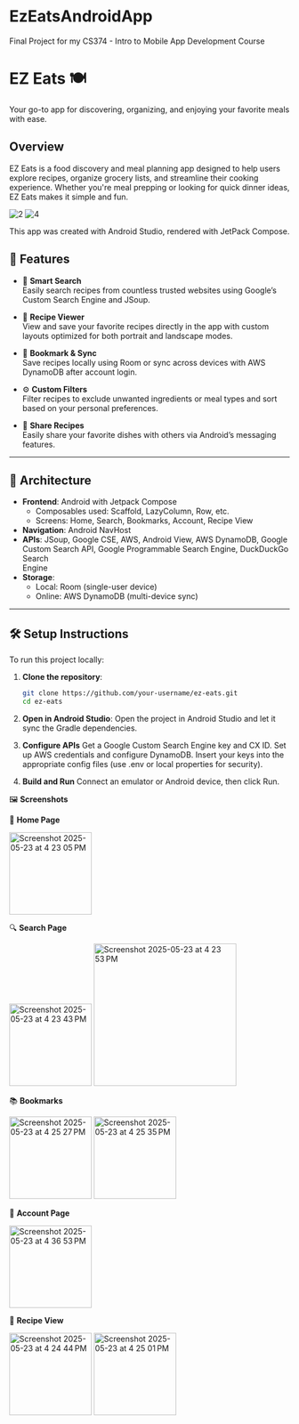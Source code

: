 # EzEatsAndroidApp
Final Project for my CS374 - Intro to Mobile App Development Course

<h1> EZ Eats 🍽️ </h1>

Your go-to app for discovering, organizing, and enjoying your favorite meals with ease.

<h2>Overview </h2>
EZ Eats is a food discovery and meal planning app designed to help users explore recipes, organize grocery lists, and streamline their cooking experience. Whether you're meal prepping or looking for quick dinner ideas, EZ Eats makes it simple and fun.

![2](https://github.com/user-attachments/assets/626f22b0-8d6f-4ec8-bb39-0ae0b5893654)
![4](https://github.com/user-attachments/assets/b615cf6a-a810-4f43-9ea4-e8fa98c92b2c)

This app was created with Android Studio, rendered with JetPack Compose.

## 📲 Features

- 🔎 **Smart Search**  
  Easily search recipes from countless trusted websites using Google’s Custom Search Engine and JSoup.

- 🧾 **Recipe Viewer**  
  View and save your favorite recipes directly in the app with custom layouts optimized for both portrait and landscape modes.

- 📁 **Bookmark & Sync**  
  Save recipes locally using Room or sync across devices with AWS DynamoDB after account login.

- ⚙️ **Custom Filters**  
  Filter recipes to exclude unwanted ingredients or meal types and sort based on your personal preferences.

- 💬 **Share Recipes**  
  Easily share your favorite dishes with others via Android’s messaging features.

---

## 🧱 Architecture

- **Frontend**: Android with Jetpack Compose  
  - Composables used: Scaffold, LazyColumn, Row, etc.  
  - Screens: Home, Search, Bookmarks, Account, Recipe View  
- **Navigation**: Android NavHost  
- **APIs**: JSoup, Google CSE, AWS, Android View, AWS DynamoDB, Google Custom Search API, Google Programmable Search Engine, DuckDuckGo Search     
            Engine
- **Storage**:
  - Local: Room (single-user device)
  - Online: AWS DynamoDB (multi-device sync)

---

## 🛠️ Setup Instructions

To run this project locally:

1. **Clone the repository**:
   ```bash
   git clone https://github.com/your-username/ez-eats.git
   cd ez-eats

2. **Open in Android Studio**:
Open the project in Android Studio and let it sync the Gradle dependencies.

3. **Configure APIs**
Get a Google Custom Search Engine key and CX ID.
Set up AWS credentials and configure DynamoDB.
Insert your keys into the appropriate config files (use .env or local properties for security).

4. **Build and Run**
Connect an emulator or Android device, then click Run.

🖼️ **Screenshots**

📍 **Home Page**

<img width="148" alt="Screenshot 2025-05-23 at 4 23 05 PM" src="https://github.com/user-attachments/assets/1f8d2aae-e96d-4cb4-aec3-f23d3133cbaa" />

🔍 **Search Page**

<img width="148" alt="Screenshot 2025-05-23 at 4 23 43 PM" src="https://github.com/user-attachments/assets/23c0a091-3d4e-4e4b-80ef-f77bd7c18563" />

<img width="256" alt="Screenshot 2025-05-23 at 4 23 53 PM" src="https://github.com/user-attachments/assets/5bff728f-c955-417f-bed1-c446d7f51334" />

📚 **Bookmarks**

<img width="148" alt="Screenshot 2025-05-23 at 4 25 27 PM" src="https://github.com/user-attachments/assets/0d061673-48e6-45a8-a8eb-e42817d8d4fe" />

<img width="148" alt="Screenshot 2025-05-23 at 4 25 35 PM" src="https://github.com/user-attachments/assets/fe43b5a9-4f11-4ceb-8836-36518c386b05" />

👤 **Account Page**

<img width="148" alt="Screenshot 2025-05-23 at 4 36 53 PM" src="https://github.com/user-attachments/assets/19754383-3684-40e8-b6cf-a5c62dc93fa0" />

📖 **Recipe View**

<img width="148" alt="Screenshot 2025-05-23 at 4 24 44 PM" src="https://github.com/user-attachments/assets/b0cc1885-fc4a-48d3-9095-823a08ad584b" />

<img width="148" alt="Screenshot 2025-05-23 at 4 25 01 PM" src="https://github.com/user-attachments/assets/b4ea5abc-13ec-432d-95ce-ce8c5dc52e1f" />
